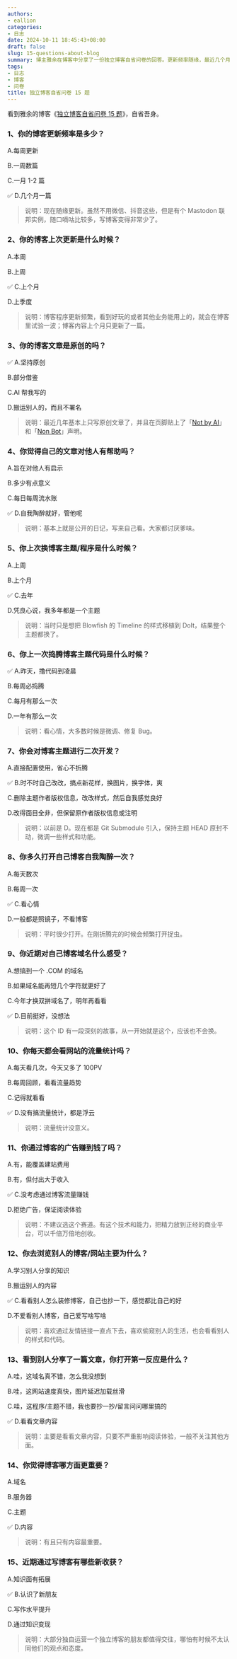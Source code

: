 ```yaml
---
authors:
- eallion
categories:
- 日志
date: 2024-10-11 18:45:43+08:00
draft: false
slug: 15-questions-about-blog
summary: 博主雅余在博客中分享了一份独立博客自省问卷的回答。更新频率随缘，最近几个月才发一篇，主要在 Mastodon 上活跃。博客内容坚持原创，贴有反 AI 生成声明，写作目的纯粹自我记录。经常调整博客代码和主题，但保持核心框架不变。对现有域名满意，不关注流量统计和广告收入。
tags:
- 日志
- 博客
- 问卷
title: 独立博客自省问卷 15 题
---
```


看到雅余的博客《[独立博客自省问卷 15 题](https://yayu.net/4626.html)》，自省吾身。

### 1、你的博客更新频率是多少？

A.每周更新

B.一周数篇

C.一月 1-2 篇

✅ D.几个月一篇

> 说明：现在随缘更新。虽然不用微信、抖音这些，但是有个 Mastodon 联邦实例，随口嘀咕比较多，写博客变得非常少了。

### 2、你的博客上次更新是什么时候？

A.本周

B.上周

✅ C.上个月

D.上季度

> 说明：博客程序更新频繁，看到好玩的或者其他业务能用上的，就会在博客里试验一波；博客内容上个月只更新了一篇。

### 3、你的博客文章是原创的吗？

✅ A.坚持原创

B.部分借鉴

C.AI 帮我写的

D.搬运别人的，而且不署名

> 说明：最近几年基本上只写原创文章了，并且在页脚贴上了「[Not by AI](https://notbyai.fyi/)」和「[Non Bot](https://nonbot.org/pledged/view/9cefed7c-dc57-4832-84ec-197314fda979)」声明。

### 4、你觉得自己的文章对他人有帮助吗？

A.旨在对他人有启示

B.多少有点意义

C.每日每周流水账

✅ D.自我陶醉就好，管他呢

> 说明：基本上就是公开的日记，写来自己看。大家都讨厌爹味。

### 5、你上次换博客主题/程序是什么时候？

A.上周

B.上个月

✅ C.去年

D.凭良心说，我多年都是一个主题

> 说明：当时只是想把 Blowfish 的 Timeline 的样式移植到 DoIt，结果整个主题都换了。

### 6、你上一次捣腾博客主题代码是什么时候？

✅ A.昨天，撸代码到凌晨

B.每周必捣腾

C.每月有那么一次

D.一年有那么一次

> 说明：看心情，大多数时候是微调、修复 Bug。

### 7、你会对博客主题进行二次开发？

A.直接配置使用，省心不折腾

✅ B.时不时自己改改，搞点新花样，换图片，换字体，爽

C.删除主题作者版权信息，改改样式，然后自我感觉良好

D.改得面目全非，但保留原作者版权信息或注明

> 说明：以前是 D。现在都是 Git Submodule 引入，保持主题 HEAD 原封不动，微调一些样式和功能。

### 8、你多久打开自己博客自我陶醉一次？

A.每天数次

B.每周一次

✅ C.看心情

D.一般都是照镜子，不看博客

> 说明：平时很少打开。在刚折腾完的时候会频繁打开捉虫。

### 9、你近期对自己博客域名什么感受？

A.想搞到一个 .COM 的域名

B.如果域名能再短几个字符就更好了

C.今年才换双拼域名了，明年再看看

✅ D.目前挺好，没想法

> 说明：这个 ID 有一段深刻的故事，从一开始就是这个，应该也不会换。

### 10、你每天都会看网站的流量统计吗？

A.每天看几次，今天又多了 100PV

B.每周回顾，看看流量趋势

C.记得就看看

✅ D.没有搞流量统计，都是浮云

> 说明：流量统计没意义。

### 11、你通过博客的广告赚到钱了吗？

A.有，能覆盖建站费用

B.有，但付出大于收入

✅ C.没考虑通过博客流量赚钱

D.拒绝广告，保证阅读体验

> 说明：不建议选这个赛道。有这个技术和能力，把精力放到正经的商业平台，可以千倍万倍地创收。

### 12、你去浏览别人的博客/网站主要为什么？

A.学习别人分享的知识

B.搬运别人的内容

✅ C.看看别人怎么装修博客，自己也抄一下，感觉都比自己的好

D.不爱看别人博客，自己爱写啥写啥

> 说明：喜欢通过友情链接一直点下去，喜欢偷窥别人的生活，也会看看别人的样式和代码。

### 13、看到别人分享了一篇文章，你打开第一反应是什么？

A.哇，这域名真不错，怎么我没想到

B.哇，这网站速度真快，图片延迟加载丝滑

C.哇，这程序/主题不错，我也要抄一抄/留言问问哪里搞的

✅ D.看看文章内容

> 说明：主要是看看文章内容，只要不严重影响阅读体验，一般不关注其他方面。

### 14、你觉得博客哪方面更重要？

A.域名

B.服务器

C.主题

✅ D.内容

> 说明：有且只有内容最重要。

### 15、近期通过写博客有哪些新收获？

A.知识面有拓展

✅ B.认识了新朋友

C.写作水平提升

D.通过知识变现

> 说明：大部分独自运营一个独立博客的朋友都值得交往，哪怕有时候不太认同他们的观点和态度。

